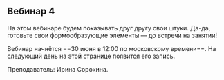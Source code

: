 ## Вебинар 4

На этом вебинаре будем показывать друг другу свои штуки. Да-да, готовьте свои формообразующие элементы — до встречи на занятии!

Вебинар начнётся ==30 июня в 12:00 по московскому времени==. На следующий день на этой странице появится его запись.  

Преподаватель: Ирина Сорокина.
